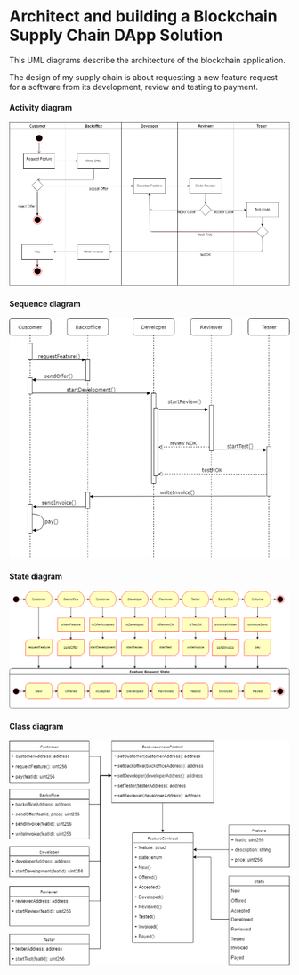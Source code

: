 # Architect and building a Blockchain Supply Chain DApp Solution
This UML diagrams describe the architecture of the blockchain application.  

The design of my supply chain is about requesting a new feature request for a software from its development, review and testing to payment.

#### Activity diagram
![Activity diagram](assets/Activity%20Diagramm.png "Activity diagram")


#### Sequence diagram
![Sequence diagram](assets/Sequence%20Diagram.png "Sequence diagram")

#### State diagram
![State diagram](assets/State%20Diagram.png "State diagram")

#### Class diagram
![Class diagram](assets/Class%20Diagram.png "Class diagram")
